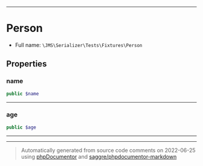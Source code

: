 ***

# Person

* Full name: `\JMS\Serializer\Tests\Fixtures\Person`

## Properties

### name

```php
public $name
```

***

### age

```php
public $age
```

***



***
> Automatically generated from source code comments on 2022-06-25 using [phpDocumentor](http://www.phpdoc.org/) and [saggre/phpdocumentor-markdown](https://github.com/Saggre/phpDocumentor-markdown)
